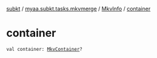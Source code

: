 [subkt](../../index.md) / [myaa.subkt.tasks.mkvmerge](../index.md) / [MkvInfo](index.md) / [container](./container.md)

# container

`val container: `[`MkvContainer`](../-mkv-container/index.md)`?`